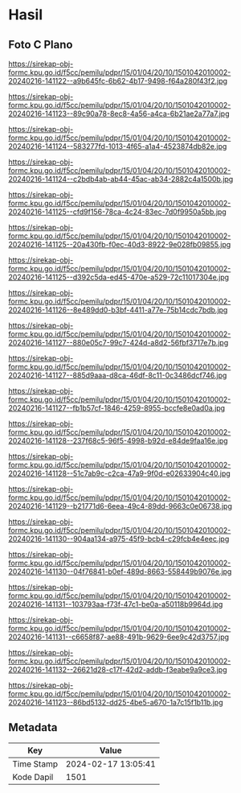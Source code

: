 # Hasil

## Foto C Plano

https://sirekap-obj-formc.kpu.go.id/f5cc/pemilu/pdpr/15/01/04/20/10/1501042010002-20240216-141122--a9b645fc-6b62-4b17-9498-f64a280f43f2.jpg

https://sirekap-obj-formc.kpu.go.id/f5cc/pemilu/pdpr/15/01/04/20/10/1501042010002-20240216-141123--89c90a78-8ec8-4a56-a4ca-6b21ae2a77a7.jpg

https://sirekap-obj-formc.kpu.go.id/f5cc/pemilu/pdpr/15/01/04/20/10/1501042010002-20240216-141124--583277fd-1013-4f65-a1a4-4523874db82e.jpg

https://sirekap-obj-formc.kpu.go.id/f5cc/pemilu/pdpr/15/01/04/20/10/1501042010002-20240216-141124--c2bdb4ab-ab44-45ac-ab34-2882c4a1500b.jpg

https://sirekap-obj-formc.kpu.go.id/f5cc/pemilu/pdpr/15/01/04/20/10/1501042010002-20240216-141125--cfd9f156-78ca-4c24-83ec-7d0f9950a5bb.jpg

https://sirekap-obj-formc.kpu.go.id/f5cc/pemilu/pdpr/15/01/04/20/10/1501042010002-20240216-141125--20a430fb-f0ec-40d3-8922-9e028fb09855.jpg

https://sirekap-obj-formc.kpu.go.id/f5cc/pemilu/pdpr/15/01/04/20/10/1501042010002-20240216-141125--d392c5da-ed45-470e-a529-72c11017304e.jpg

https://sirekap-obj-formc.kpu.go.id/f5cc/pemilu/pdpr/15/01/04/20/10/1501042010002-20240216-141126--8e489dd0-b3bf-4411-a77e-75b14cdc7bdb.jpg

https://sirekap-obj-formc.kpu.go.id/f5cc/pemilu/pdpr/15/01/04/20/10/1501042010002-20240216-141127--880e05c7-99c7-424d-a8d2-56fbf3717e7b.jpg

https://sirekap-obj-formc.kpu.go.id/f5cc/pemilu/pdpr/15/01/04/20/10/1501042010002-20240216-141127--885d9aaa-d8ca-46df-8c11-0c3486dcf746.jpg

https://sirekap-obj-formc.kpu.go.id/f5cc/pemilu/pdpr/15/01/04/20/10/1501042010002-20240216-141127--fb1b57cf-1846-4259-8955-bccfe8e0ad0a.jpg

https://sirekap-obj-formc.kpu.go.id/f5cc/pemilu/pdpr/15/01/04/20/10/1501042010002-20240216-141128--237f68c5-96f5-4998-b92d-e84de9faa16e.jpg

https://sirekap-obj-formc.kpu.go.id/f5cc/pemilu/pdpr/15/01/04/20/10/1501042010002-20240216-141128--51c7ab9c-c2ca-47a9-9f0d-e02633904c40.jpg

https://sirekap-obj-formc.kpu.go.id/f5cc/pemilu/pdpr/15/01/04/20/10/1501042010002-20240216-141129--b21771d6-6eea-49c4-89dd-9663c0e06738.jpg

https://sirekap-obj-formc.kpu.go.id/f5cc/pemilu/pdpr/15/01/04/20/10/1501042010002-20240216-141130--904aa134-a975-45f9-bcb4-c29fcb4e4eec.jpg

https://sirekap-obj-formc.kpu.go.id/f5cc/pemilu/pdpr/15/01/04/20/10/1501042010002-20240216-141130--04f76841-b0ef-489d-8663-558449b9076e.jpg

https://sirekap-obj-formc.kpu.go.id/f5cc/pemilu/pdpr/15/01/04/20/10/1501042010002-20240216-141131--103793aa-f73f-47c1-be0a-a50118b9964d.jpg

https://sirekap-obj-formc.kpu.go.id/f5cc/pemilu/pdpr/15/01/04/20/10/1501042010002-20240216-141131--c6658f87-ae88-491b-9629-6ee9c42d3757.jpg

https://sirekap-obj-formc.kpu.go.id/f5cc/pemilu/pdpr/15/01/04/20/10/1501042010002-20240216-141132--26621d28-c17f-42d2-addb-f3eabe9a9ce3.jpg

https://sirekap-obj-formc.kpu.go.id/f5cc/pemilu/pdpr/15/01/04/20/10/1501042010002-20240216-141123--86bd5132-dd25-4be5-a670-1a7c15f1b11b.jpg


## Metadata

| Key        | Value               |
| ---------- | ------------------- |
| Time Stamp | 2024-02-17 13:05:41 |
| Kode Dapil | 1501                |



